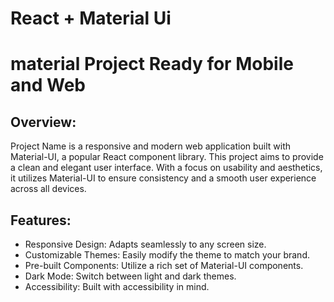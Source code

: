# React + Material Ui

# material Project Ready for Mobile and Web 

## Overview:
Project Name is a responsive and modern web application built with Material-UI, a popular React component library. This project aims to provide a clean and elegant user interface.
With a focus on usability and aesthetics, it utilizes Material-UI to ensure consistency and a smooth user experience across all devices.

## Features:
- Responsive Design: Adapts seamlessly to any screen size.
- Customizable Themes: Easily modify the theme to match your brand.
- Pre-built Components: Utilize a rich set of Material-UI components.
- Dark Mode: Switch between light and dark themes.
- Accessibility: Built with accessibility in mind.
